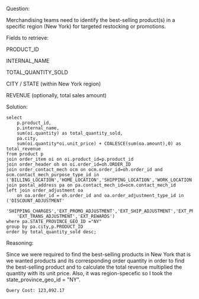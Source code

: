 Question:

Merchandising teams need to identify the best-selling product(s) in a specific region (New York) for targeted restocking or promotions.

Fields to retrieve:

PRODUCT_ID

INTERNAL_NAME

TOTAL_QUANTITY_SOLD

CITY / STATE (within New York region)

REVENUE (optionally, total sales amount) 

Solution:

```
select 
	p.product_id,
	p.internal_name,
	sum(oi.quantity) as total_quantity_sold,
	pa.city,
	sum(oi.quantity*oi.unit_price) + COALESCE(sum(oa.amount),0) as total_revenue
from product p 
join order_item oi on oi.product_id=p.product_id 
join order_header oh on oi.order_id=oh.ORDER_ID
join order_contact_mech ocm on ocm.order_id=oh.order_id and ocm.contact_mech_purpose_type_id in 
('BILLING_LOCATION','HOME_LOCATION','SHIPPING_LOCATION','WORK_LOCATION','SPCL_PRPS_SHIPTO_LOC')
join postal_address pa on pa.contact_mech_id=ocm.contact_mech_id
left join order_adjustment oa
	on oa.order_id = oh.order_id and oa.order_adjustment_type_id in ('DISCOUNT_ADJUSTMENT'
	'SHIPPING_CHARGES','EXT_PROMO_ADJUSTMENT','EXT_SHIP_ADJUSTMENT','EXT_PRICE_OVERRIDE',
	'EXT_TRANS_ADJUSTMENT','EXT_REWARDS')
where pa.STATE_PROVINCE_GEO_ID ="NY" 
group by pa.city,p.PRODUCT_ID 
order by total_quantity_sold desc;
```

Reasoning:

Since we were required to find the best-selling products in New York that is we wanted products and its corresponding order quantity in order to find the best-selling product and to calculate the total revenue multiplied the quantity with its unit price.
Also, it was region-specefic so I took the state_province_geo_id = "NY".

```
Query Cost: 123,092.17

